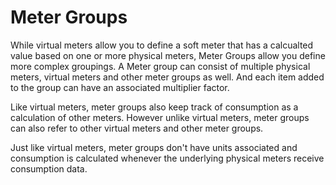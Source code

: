 # Meter Groups

While virtual meters allow you to define a soft meter that has a calcualted value based on one or more physical meters, Meter Groups allow you define more complex groupings. A Meter group can consist of multiple physical meters, virtual meters and other meter groups as well. And each item added to the group can have an associated multiplier factor.

Like virtual meters, meter groups also keep track of consumption as a calculation of other meters. However unlike virtual meters, meter groups can also refer to other virtual meters and other meter groups.

Just like virtual meters, meter groups don't have units associated and consumption is calculated whenever the underlying physical meters receive consumption data.
